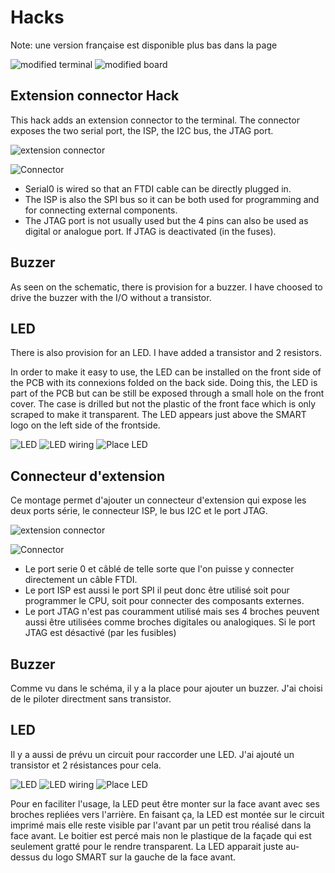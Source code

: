 # Hacks

Note: une version française est disponible plus bas dans la page

![modified terminal](photos/Frontview.jpg) ![modified board](photos/Mods.jpg)

## Extension connector Hack
This hack adds an extension connector to the terminal. The connector exposes the two serial port, the ISP, the I2C bus, the JTAG port.

![extension connector](photos/Sideview.jpg)

![Connector](photos/Connect.jpg)

* Serial0 is wired so that an FTDI cable can be directly plugged in.
* The ISP is also the SPI bus so it can be both used for programming and for connecting external components.
* The JTAG port is not usually used but the 4 pins can also be used as digital or analogue port. If JTAG is deactivated (in the fuses).

## Buzzer
As seen on the schematic, there is provision for a buzzer. I have choosed to drive the buzzer with the I/O without a transistor.

## LED
There is also provision for an LED. I have added a transistor and 2 resistors.

In order to make it easy to use, the LED can be installed on the front side of the PCB with its connexions folded on the back side. Doing this, the LED is part of the PCB but can be still be exposed through a small hole on the front cover. The case is drilled but not the plastic of the front face which is only scraped to make it transparent. The LED appears just above the SMART logo on the left side of the frontside.

![LED](photos/LED.jpg) ![LED wiring](photos/LED_wiring.jpg) ![Place LED](photos/SmartLED.jpg)
## Connecteur d\'extension
Ce montage permet d\'ajouter un connecteur d\'extension qui expose les deux ports série, le connecteur ISP, le bus I2C et le port JTAG.

![extension connector](photos/Sideview.jpg)

![Connector](photos/Connect.jpg)

* Le port serie 0 et câblé de telle sorte que l\'on puisse y connecter directement un câble FTDI.
* Le port ISP est aussi le port SPI il peut donc être utilisé soit pour programmer le CPU, soit pour connecter des composants externes.
* Le port JTAG n\'est pas couramment utilisé mais ses 4 broches peuvent aussi être utilisées comme broches digitales ou analogiques. Si le port JTAG est désactivé (par les fusibles)

## Buzzer
Comme vu dans le schéma, il y a la place pour ajouter un buzzer. J\'ai choisi de le piloter directment sans transistor.

## LED
Il y a aussi de prévu un circuit pour raccorder une LED. J\'ai ajouté un transistor et 2 résistances pour cela.

![LED](photos/LED.jpg) ![LED wiring](photos/LED_wiring.jpg) ![Place LED](photos/SmartLED.jpg)

Pour en faciliter l\'usage, la LED peut être monter sur la face avant avec ses broches repliées vers l\'arrière. En faisant ça, la LED est montée sur le circuit imprimé mais elle reste visible par l\'avant par un petit trou réalisé dans la face avant. Le boitier est percé mais non le plastique de la façade qui est seulement gratté pour le rendre transparent. La LED apparait juste au-dessus du logo SMART sur la gauche de la face avant.

